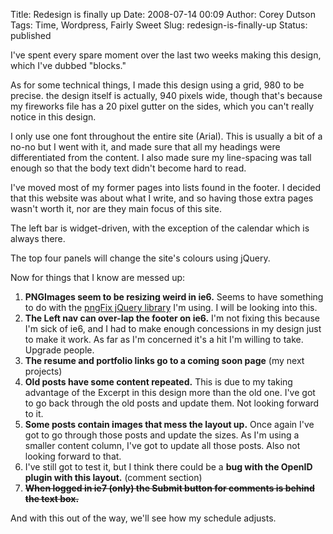 Title: Redesign is finally up
Date: 2008-07-14 00:09
Author: Corey Dutson
Tags: Time, Wordpress, Fairly Sweet
Slug: redesign-is-finally-up
Status: published

I've spent every spare moment over the last two weeks making this
design, which I've dubbed "blocks."

As for some technical things, I made this design using a grid, 980 to be
precise. the design itself is actually, 940 pixels wide, though that's
because my fireworks file has a 20 pixel gutter on the sides, which you
can't really notice in this design.

I only use one font throughout the entire site (Arial). This is usually
a bit of a no-no but I went with it, and made sure that all my headings
were differentiated from the content. I also made sure my line-spacing
was tall enough so that the body text didn't become hard to read.

I've moved most of my former pages into lists found in the footer. I
decided that this website was about what I write, and so having those
extra pages wasn't worth it, nor are they main focus of this site.

The left bar is widget-driven, with the exception of the calendar which
is always there.

The top four panels will change the site's colours using jQuery.

Now for things that I know are messed up:

1.  **PNGImages seem to be resizing weird in ie6.** Seems to have
    something to do with the [pngFix jQuery
    library](http://jquery.andreaseberhard.de/pngFix/ "jquery.pngFix.js")
    I'm using. I will be looking into this.
2.  **The Left nav can over-lap the footer on ie6.** I'm not fixing this
    because I'm sick of ie6, and I had to make enough concessions in my
    design just to make it work. As far as I'm concerned it's a hit I'm
    willing to take. Upgrade people.
3.  **The resume and portfolio links go to a coming soon page** (my
    next projects)
4.  **Old posts have some content repeated.** This is due to my taking
    advantage of the Excerpt in this design more than the old one. I've
    got to go back through the old posts and update them. Not looking
    forward to it.
5.  **Some posts contain images that mess the layout up.** Once again
    I've got to go through those posts and update the sizes. As I'm
    using a smaller content column, I've got to update all those posts.
    Also not looking forward to that.
6.  I've still got to test it, but I think there could be a **bug with
    the OpenID plugin with this layout.** (comment section)
7.  <span style="text-decoration: line-through;">**When logged in
    ie7 (only) the Submit button for comments is behind the
    text box.**</span>

And with this out of the way, we'll see how my schedule adjusts.
